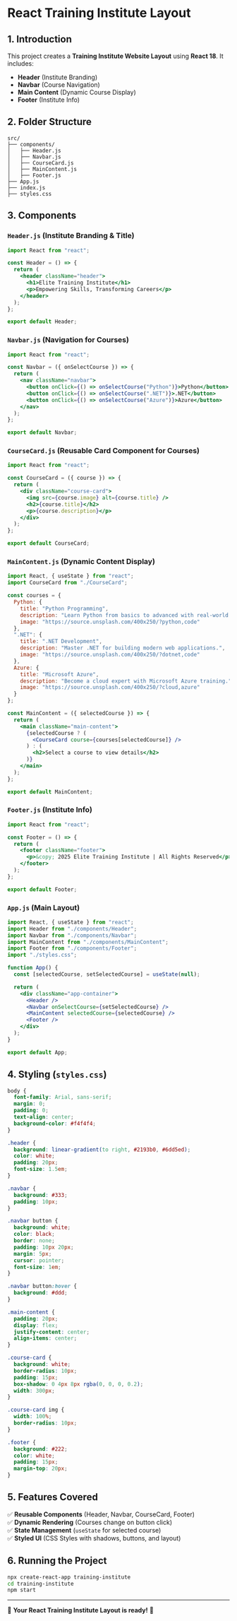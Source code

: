 # React Training Institute Layout

## 1. Introduction

This project creates a **Training Institute Website Layout** using **React 18**. It includes:
- **Header** (Institute Branding)
- **Navbar** (Course Navigation)
- **Main Content** (Dynamic Course Display)
- **Footer** (Institute Info)

## 2. Folder Structure

```
src/
├── components/
│   ├── Header.js
│   ├── Navbar.js
│   ├── CourseCard.js
│   ├── MainContent.js
│   ├── Footer.js
├── App.js
├── index.js
├── styles.css
```

## 3. Components

### `Header.js` (Institute Branding & Title)
```jsx
import React from "react";

const Header = () => {
  return (
    <header className="header">
      <h1>Elite Training Institute</h1>
      <p>Empowering Skills, Transforming Careers</p>
    </header>
  );
};

export default Header;
```

### `Navbar.js` (Navigation for Courses)
```jsx
import React from "react";

const Navbar = ({ onSelectCourse }) => {
  return (
    <nav className="navbar">
      <button onClick={() => onSelectCourse("Python")}>Python</button>
      <button onClick={() => onSelectCourse(".NET")}>.NET</button>
      <button onClick={() => onSelectCourse("Azure")}>Azure</button>
    </nav>
  );
};

export default Navbar;
```

### `CourseCard.js` (Reusable Card Component for Courses)
```jsx
import React from "react";

const CourseCard = ({ course }) => {
  return (
    <div className="course-card">
      <img src={course.image} alt={course.title} />
      <h2>{course.title}</h2>
      <p>{course.description}</p>
    </div>
  );
};

export default CourseCard;
```

### `MainContent.js` (Dynamic Content Display)
```jsx
import React, { useState } from "react";
import CourseCard from "./CourseCard";

const courses = {
  Python: {
    title: "Python Programming",
    description: "Learn Python from basics to advanced with real-world projects.",
    image: "https://source.unsplash.com/400x250/?python,code"
  },
  ".NET": {
    title: ".NET Development",
    description: "Master .NET for building modern web applications.",
    image: "https://source.unsplash.com/400x250/?dotnet,code"
  },
  Azure: {
    title: "Microsoft Azure",
    description: "Become a cloud expert with Microsoft Azure training.",
    image: "https://source.unsplash.com/400x250/?cloud,azure"
  }
};

const MainContent = ({ selectedCourse }) => {
  return (
    <main className="main-content">
      {selectedCourse ? (
        <CourseCard course={courses[selectedCourse]} />
      ) : (
        <h2>Select a course to view details</h2>
      )}
    </main>
  );
};

export default MainContent;
```

### `Footer.js` (Institute Info)
```jsx
import React from "react";

const Footer = () => {
  return (
    <footer className="footer">
      <p>&copy; 2025 Elite Training Institute | All Rights Reserved</p>
    </footer>
  );
};

export default Footer;
```

### `App.js` (Main Layout)
```jsx
import React, { useState } from "react";
import Header from "./components/Header";
import Navbar from "./components/Navbar";
import MainContent from "./components/MainContent";
import Footer from "./components/Footer";
import "./styles.css";

function App() {
  const [selectedCourse, setSelectedCourse] = useState(null);

  return (
    <div className="app-container">
      <Header />
      <Navbar onSelectCourse={setSelectedCourse} />
      <MainContent selectedCourse={selectedCourse} />
      <Footer />
    </div>
  );
}

export default App;
```

## 4. Styling (`styles.css`)
```css
body {
  font-family: Arial, sans-serif;
  margin: 0;
  padding: 0;
  text-align: center;
  background-color: #f4f4f4;
}

.header {
  background: linear-gradient(to right, #2193b0, #6dd5ed);
  color: white;
  padding: 20px;
  font-size: 1.5em;
}

.navbar {
  background: #333;
  padding: 10px;
}

.navbar button {
  background: white;
  color: black;
  border: none;
  padding: 10px 20px;
  margin: 5px;
  cursor: pointer;
  font-size: 1em;
}

.navbar button:hover {
  background: #ddd;
}

.main-content {
  padding: 20px;
  display: flex;
  justify-content: center;
  align-items: center;
}

.course-card {
  background: white;
  border-radius: 10px;
  padding: 15px;
  box-shadow: 0 4px 8px rgba(0, 0, 0, 0.2);
  width: 300px;
}

.course-card img {
  width: 100%;
  border-radius: 10px;
}

.footer {
  background: #222;
  color: white;
  padding: 15px;
  margin-top: 20px;
}
```

## 5. Features Covered
✅ **Reusable Components** (Header, Navbar, CourseCard, Footer)  
✅ **Dynamic Rendering** (Courses change on button click)  
✅ **State Management** (`useState` for selected course)  
✅ **Styled UI** (CSS Styles with shadows, buttons, and layout)  

## 6. Running the Project
```bash
npx create-react-app training-institute
cd training-institute
npm start
```

---

🚀 **Your React Training Institute Layout is ready!** 🎉
